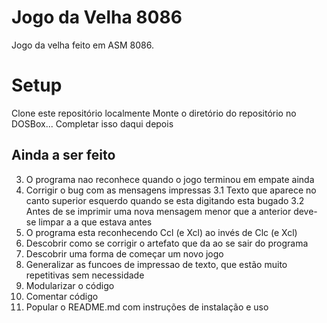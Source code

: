 # Jogo da Velha 8086
Jogo da velha feito em ASM 8086.

# Setup
Clone este repositório localmente
Monte o diretório do repositório no DOSBox...
Completar isso daqui depois

## Ainda a ser feito
3. O programa nao reconhece quando o jogo terminou em empate ainda
4. Corrigir o bug com as mensagens impressas
  3.1 Texto que aparece no canto superior esquerdo quando se esta digitando esta bugado
  3.2 Antes de se imprimir uma nova mensagem menor que a anterior deve-se limpar a a que estava antes
5. O programa esta reconhecendo Ccl (e Xcl) ao invés de Clc (e Xcl)
6. Descobrir como se corrigir o artefato que da ao se sair do programa
7. Descobrir uma forma de começar um novo jogo
9. Generalizar as funcoes de impressao de texto, que estão muito repetitivas sem necessidade
9. Modularizar o código
10. Comentar código
11. Popular o README.md com instruções de instalação e uso